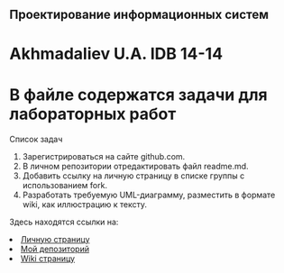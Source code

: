 ## Проектирование информационных систем
# Akhmadaliev U.A. IDB 14-14
# В файле содержатся задачи для лабораторных работ
Список задач
 1. Зарегистрироваться на сайте github.com.
 2. В личном репозитории отредактировать файл readme.md.
 3. Добавить ссылку на личную страницу в списке группы с использованием fork.
 4. Разработать требуемую UML-диаграмму, разместить в формате wiki, как иллюстрацию к тексту.
 
Здесь находятся ссылки на:
<li><a href = "https://github.com/Bekort"> Личную страницу </a></br>
<li><a href = "https://github.com/Bekort/bekmarentol"> Мой депозиторий </a></br>
<li><a href = "https://github.com/Bekort/bekmarentol/wiki"> Wiki страницу </a></br>


 
